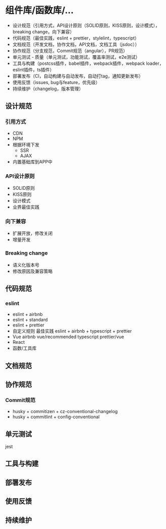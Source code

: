<!--
 * @Date: 2020-06-10 21:38:35
--> 
# 组件库/函数库/...
* 设计规范（引用方式，API设计原则（SOLID原则，KISS原则，设计模式），breaking change，向下兼容）
* 代码规范（最佳实践，eslint + prettier，stylelint，typescript）
* 文档规范（开发文档，协作文档，API文档，文档工具（jsdoc））
* 协作规范（分支规范，Commit规范（angular），PR规范）
* 单元测试 - 质量（单元测试，功能测试，覆盖率测试，e2e测试）
* 工具与构建（postcss插件，babel插件，webpack插件，webpack loader，eslint插件，ts插件）
* 部署发布（CI，自动构建与自动发布，自动打tag，通知更新发布）
* 使用反馈（issues, bug与feature，优先级）
* 持续维护（changelog，版本管理）

## 设计规范

### 引用方式
* CDN
* NPM
* 根据环境下发
  - SSR
  - AJAX
* 内置基础库到APP中

### API设计原则
* SOLID原则
* KISS原则
* 设计模式
* 业界最佳实践

### 向下兼容
* 扩展开放，修改关闭
* 增量开发

### Breaking change
* 语义化版本号
* 修改原因及兼容策略

## 代码规范

### eslint
* eslint + airbnb
* eslint + standard
* eslint + prettier
* 自定义规则
最佳实践
eslint + airbnb + typescript + prettier
* Vue
airbnb
vue/recommended
typescript
prettier/vue
* React
* 函数/工具库

## 文档规范

## 协作规范

### Commit规范
* husky + commitizen + cz-conventional-changelog
* husky + commitlint + config-conventional

## 单元测试
jest

## 工具与构建

## 部署发布

## 使用反馈

## 持续维护